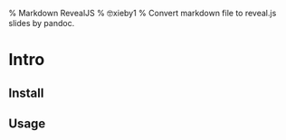 % Markdown RevealJS
% 🤓xieby1
% Convert markdown file to reveal.js slides by pandoc.

# Intro

## Install

## Usage

